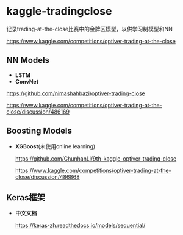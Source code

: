 # kaggle-tradingclose

记录trading-at-the-close比赛中的金牌区模型，以供学习树模型和NN

https://www.kaggle.com/competitions/optiver-trading-at-the-close

## NN Models
- **LSTM**
- **ConvNet**

https://github.com/nimashahbazi/optiver-trading-close

https://www.kaggle.com/competitions/optiver-trading-at-the-close/discussion/486169


## Boosting Models 
- **XGBoost**(未使用online learning)

  https://github.com/ChunhanLi/9th-kaggle-optiver-trading-close
  
  https://www.kaggle.com/competitions/optiver-trading-at-the-close/discussion/486868

## Keras框架
- **中文文档**

  https://keras-zh.readthedocs.io/models/sequential/


